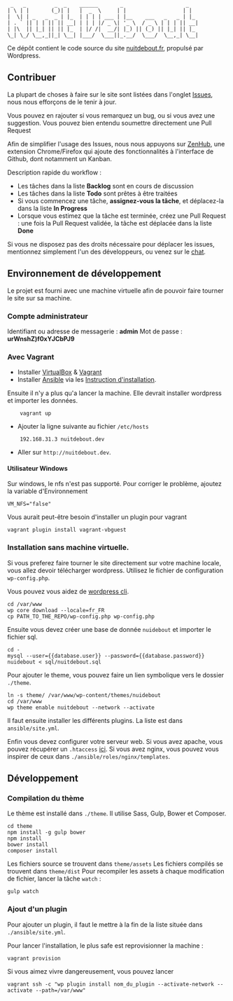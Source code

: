 ```
 _   _         _  _    ______       _                    _
| \ | |       (_)| |   |  _  \     | |                  | |
|  \| | _   _  _ | |_  | | | | ___ | |__    ___   _   _ | |_
| . ` || | | || || __| | | | |/ _ \| '_ \  / _ \ | | | || __|
| |\  || |_| || || |_  | |/ /|  __/| |_) || (_) || |_| || |_
\_| \_/ \__,_||_| \__| |___/  \___||_.__/  \___/  \__,_| \__|
```

Ce dépôt contient le code source du site [nuitdebout.fr](nuitdebout.fr), propulsé par Wordpress.

## Contribuer

La plupart de choses à faire sur le site sont listées dans l'onglet [Issues](https://github.com/nuitdebout/wordpress/issues), nous nous efforçons de le tenir à jour.

Vous pouvez en rajouter si vous remarquez un bug, ou si vous avez une suggestion.
Vous pouvez bien entendu soumettre directement une Pull Request

Afin de simplifier l'usage des Issues, nous nous appuyons sur [ZenHub](https://www.zenhub.io/), une extension Chrome/Firefox qui ajoute des fonctionnalités à l'interface de Github, dont notamment un Kanban.

Description rapide du workflow :

- Les tâches dans la liste **Backlog** sont en cours de discussion
- Les tâches dans la liste **Todo** sont prêtes à être traitées
- Si vous commencez une tâche, **assignez-vous la tâche**, et déplacez-la dans la liste **In Progress**
- Lorsque vous estimez que la tâche est terminée, créez une Pull Request : une fois la Pull Request validée, la tâche est déplacée dans la liste **Done**

Si vous ne disposez pas des droits nécessaire pour déplacer les issues, mentionnez simplement l'un des développeurs, ou venez sur le [chat](https://chat.nuitdebout.fr/channel/dev-nuitdebout.fr).

## Environnement de développement

Le projet est fourni avec une machine virtuelle afin de pouvoir faire tourner le site sur sa machine.

### Compte administrateur

Identifiant ou adresse de messagerie : **admin**
Mot de passe : **urWnshZ)f0xYJCbPJ9**

### Avec Vagrant

- Installer [VirtualBox](https://www.virtualbox.org/) & [Vagrant](https://docs.vagrantup.com/v2/installation/index.html)
- Installer [Ansible](http://ansible.com) via les [Instruction d'installation](http://docs.ansible.com/intro_installation.html#installation).

Ensuite il n'y a plus qu'a lancer la machine. Elle devrait installer wordpress et importer les données.
```
    vagrant up
```

- Ajouter la ligne suivante au fichier `/etc/hosts`

```
    192.168.31.3 nuitdebout.dev
```

- Aller sur `http://nuitdebout.dev`.

#### Utilisateur Windows

Sur windows, le nfs n'est pas supporté. Pour corriger le problème, ajoutez la variable d'Environnement

```
VM_NFS="false"
```

Vous aurait peut-être besoin d'installer un plugin pour vagrant
```
vagrant plugin install vagrant-vbguest
```

### Installation sans machine virtuelle.

Si vous preferez faire tourner le site directement sur votre machine locale, vous allez devoir télécharger wordpress. Utilisez le fichier de configuration `wp-config.php`.

Vous pouvez vous aidez de [wordpress cli](http://wp-cli.org).

```
cd /var/www
wp core download --locale=fr_FR
cp PATH_TO_THE_REPO/wp-config.php wp-config.php
```

Ensuite vous devez créer une base de donnée `nuidebout` et importer le fichier sql.
```
cd -
mysql --user={{database.user}} --password={{database.password}} nuidebout < sql/nuitdebout.sql
```

Pour ajouter le theme, vous pouvez faire un lien symbolique vers le dossier `./theme`.
```
ln -s theme/ /var/www/wp-content/themes/nuidebout
cd /var/www
wp theme enable nuitdebout --network --activate
```

Il faut ensuite installer les différents plugins. La liste est dans `ansible/site.yml`.

Enfin vous devez configurer votre serveur web. Si vous avez apache, vous pouvez récupérer un `.htaccess` [ici](https://codex.wordpress.org/htaccess).
Si vous avez nginx, vous pouvez vous inspirer de ceux dans `./ansible/roles/nginx/templates`.


## Développement

### Compilation du thème

Le thème est installé dans `./theme`. Il utilise Sass, Gulp, Bower et Composer.

```
cd theme
npm install -g gulp bower
npm install
bower install
composer install
```

Les fichiers source se trouvent dans `theme/assets`
Les fichiers compilés se trouvent dans `theme/dist`
Pour recompiler les assets à chaque modification de fichier, lancer la tâche `watch` :

```
gulp watch
```

### Ajout d'un plugin

Pour ajouter un plugin, il faut le mettre à la fin de la liste située dans `./ansible/site.yml`.

Pour lancer l'installation, le plus safe est reprovisionner la machine :
```
vagrant provision
```

Si vous aimez vivre dangereusement, vous pouvez lancer
```
vagrant ssh -c "wp plugin install nom_du_plugin --activate-network --activate --path=/var/www"
```
